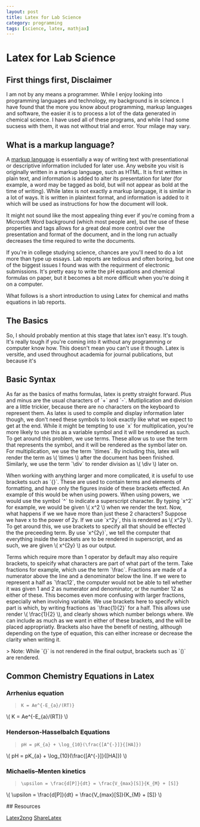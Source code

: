 ```yaml
---
layout: post
title: Latex for Lab Science
category: programming
tags: [science, latex, mathjax]
---
```


<script type="text/javascript" src="https://cdn.mathjax.org/mathjax/latest/MathJax.js?config=TeX-AMS-MML_HTMLorMML"></script>
<style>
table, th, td {
    border: 1px solid black;
    border-collapse: collapse;
}
</style>
# Latex for Lab Science

## First things first, Disclaimer
I am not by any means a programmer. While I enjoy looking into programming languages and technology, my background is in science. I have found that the more you know about programming, markup languages and software, the easier it is to process a lot of the data generated in chemical science. I have used all of these programs, and while I had some sucsess with them, it was not without trial and error. Your milage may vary.

## What is a markup language?
A [markup language](https://en.wikipedia.org/wiki/Markup_language) is essentially a way of writing text with presentiational or descriptive information included for later use. Any website you visit is originally written in a markup language, such as HTML. It is first written in plain text, and information is added to alter its presentation for later (for example, a word may be tagged as bold, but will not appear as bold at the time of writing). While latex is not exactly a markup language, it is similar in a lot of ways. It is written in plaintext format, and information is added to it which will be used as instructions for how the document will look.

It might not sound like the most appealing thing ever if you're coming from a Microsoft Word background (which most people are), but the use of these properties and tags allows for a great deal more control over the presentation and format of the document, and in the long run actually decreases the time required to write the documents. 

If you're in college studying science, chances are you'll need to do a lot more than type up essays. Lab reports are tedious and often boring, but one of the biggest issues I found was with the requirment of electronic submissions. It's pretty easy to write the pH equations and chemical formulas on paper, but it becomes a bit more difficult when you're doing it on a computer.

What follows is a short introduction to using Latex for chemical and maths equations in lab reports. 

## The Basics
So, I should probably mention at this stage that latex isn't easy. It's tough. It's really tough if you're coming into it without any programming or computer know how. This doesn't mean you can't use it though. Latex is versitle, and used throughout academia for journal publications, but because it's

## Basic Syntax

<p> As far as the basics of maths formulas, latex is pretty straight forward. Plus and minus are the usual characters of `+` and `-`.
Mutliplication and division are a little trickier, because there are no characters on the keyboard to represent them. As latex is used to compile and display information later though, we don't need these symbols to look exactly like what we expect to get at the end. While it might be tempting to use `x` for multiplication, you're more likely to use this as a variable symbol and it will be rendered as such. To get around this problem, we use terms. These allow us to use the term that represents the symbol, and it will be rendered as the symbol later on. For multiplication, we use the term `\times`. By including this, latex will render the term as \( \times \) after the document has been finished. Similarly, we use the term `\div` to render division as \( \div \) later on.
</p>

<p>
When working with anything larger and more complicated, it is useful to use brackets such as `{}`. These are used to contain terms and elements of formatting, and have only the figures inside of these brackets effected. An example of this would be when using powers. 
When using powers, we would use the symbol `^` to indicate a superscript character. By typing `x^2` for example, we would be given \( x^2 \) when we render the text. Now, what happens if we we have more than just these 2 characters? Suppose we have x to the power of 2y. If we use `x^2y`, this is rendered as \( x^2y \). To get around this, we use brackets to specify all that should be effected the the preceeding term. By use `x^{2y}`, we tell the computer that everything inside the brackets are to be rendered in superscript, and as such, we are given \( x^{2y} \) as our output.
</p>

<p>
Terms which require more than 1 operator by default may also require brackets, to speicify what characters are part of what part of the term. Take fractions for example, which use the term `\frac`. Fractions are made of a numerator above the line and a denominator below the line. If we were to represent a half as `\frac12`, the computer would not be able to tell whether it was given 1 and 2 as numerator and denominator, or the number 12 as either of these. This becomes even more confusing with larger fractions, especially when involving variable. We use brackets here to specify which part is which, by writing fractions as `\frac{1}{2}` for a half. This allows use render \( \frac{1}{2} \), and clearly shows which number belongs where. We can include as much as we want in either of these brackets, and the will be placed appropriatly. Brackets also have the benefit of nesting, although depending on the type of equation, this can either increase or decrease the clarity when writing it. 
</p>
> Note: While `{}` is not rendered in the final output, brackets such as `()` are rendered.


## Common Chemistry Equations in Latex
### Arrhenius equation
> `K = Ae^{-E_{a}/(RT)}`
<p>\( K = Ae^{-E_{a}/(RT)} \)</p>

### Henderson-Hasselbalch Equations
> `pH = pK_{a} + \log_{10}(\frac{[A^{-}]}{[HA]})`
<p> \( pH = pK_{a} + \log_{10}(\frac{[A^{-}]}{[HA]}) \) </p>

### Michaelis–Menten kinetics
> `\upsilon = \frac{d[P]}{dt} = \frac{V_{max}[S]}{K_{M} + [S]}`
<p> \( \upsilon = \frac{d[P]}{dt} = \frac{V_{max}[S]}{K_{M} + [S]} \) </p>
## Resources

[Latex2png](http://latex2png.com/)
[ShareLatex](https://www.sharelatex.com/)
